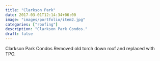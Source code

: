 ```yaml
---
title: "Clarkson Park"
date: 2017-03-01T12:14:34+06:00
image: "images/portfolio/item2.jpg"
categories: ["roofing"]
description: "Clarkson Park Condos."
draft: false
---
```


Clarkson Park Condos
Removed old torch down roof and replaced with TPO.
